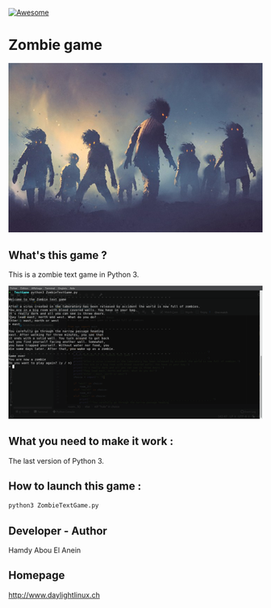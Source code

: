 [![Awesome](https://awesome.re/badge.svg)](https://awesome.re)  

# Zombie game

![Screenshot](zombie.jpg)  

## What's this game ?  

This is a zombie text game in Python 3.

![Screenshot](screenshot.png)  


## What you need to make it work :  

The last version of Python 3.

## How to launch this game :  

```sh
python3 ZombieTextGame.py
```  


## Developer - Author

Hamdy Abou El Anein

## Homepage

http://www.daylightlinux.ch 
